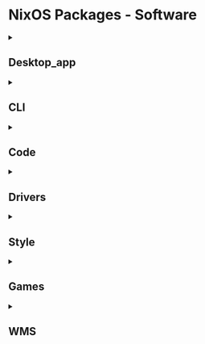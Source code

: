 # NixOS Packages - Software
<details>
<summary><h2>Desktop_app</h2></summary>
<table>
<tr>
    <td>Type</td>
    <td>Icon Link</td>
    <td>NixOS-Configuration Name</td>
    <td>Info</td>
</tr>
<tr>
    <td rowspan=3>Browser</td>
    <td>
        <a href="https://www.firefox.com/en-US/">
            <img src="./assets/soft-icon/firefox.png" width=30>
        </a>
    </td>
    <td>firefox</td>
    <td>Веб-браузер, построенный из дерева источников Firefox</td>
</tr>
<tr>
    <td>
        <a href="https://librewolf.net/">
            <img src="./assets/soft-icon/librewolf.png" width=30>
        </a>
    </td>
    <td>librewolf</td>
    <td>Форк Firefox, ориентированный на неприкосновенность частной жизни, безопасность и свободу</td>
</tr>
<tr>
    <td>
        <a href="https://www.chromium.org/chromium-projects/">
            <img src="./assets/soft-icon/chromium.png" width=30>
        </a>
    </td>
    <td>chromium</td>
    <td>Веб-браузер с открытым исходным кодом от Google</td>
</tr>
<tr>
    <td rowspan=4>Editors</td>
    <td>
        <a href = "https://github.com/VSCodium/vscodium">
            <img src="./assets/soft-icon/vscodium.png" width=30>
        </a>
    </td>
    <td>vscodium</td>
    <td>Редактор исходного кода с открытым исходным кодом, разработанный Microsoft для Windows, Linux и macOS (VS Code без MS-брендинга/телеметрии/лицензионного управления) </td>
</tr>
<tr>
    <td>
        <a href = "">
            <img src="./assets/soft-icon/code-cursor.png" width=30>
        </a>
    </td>
    <td>code-cursor</td>
    <td>Редактор кода на базе AI, построенный на vscode</td>
</tr>
<tr>
    <td>
        <a href = "https://zed.dev/">
            <img src="./assets/soft-icon/zed-editor.png" width=30>
        </a>
    </td>
    <td>zed-editor</td>
    <td>Высокопроизводительный, многопользовательский редактор кода от создателей Atom и Tree-sitter</td>
</tr>
<tr>
    <td>
        <a href = "https://developer.android.com/studio?hl=ru">
            <img src="./assets/soft-icon/android-studio.png" width=30>
        </a>
    </td>
    <td><del>android-studio</td>
    <td>Официальная IDE для Android (стабильный канал)</td>
</tr>
<tr>
    <td rowspan=2>Tools</td>
    <td>
        <a href = "https://obsidian.md/">
            <img src="./assets/soft-icon/obsidian.png" width=30>
        </a>
    </td>
    <td>obsidian</td>
    <td>Мощная база знаний, которая работает поверх локальной папки простых текстовых файлов Markdown</td>
</tr>
<tr>
    <td>
        <a href = "https://github.com/apps/desktop">
            <img src="./assets/soft-icon/github-desktop.png" width=30>
        </a>
    </td>
    <td>github-desktop</td>
    <td>GUI для управления Git и GitHub</td>
</tr>
<tr>
    <td rowspan=4>Chat</td>
    <td>
        <a href = "https://discord.com/">
            <img src="./assets/soft-icon/discord.png" width=30>
        </a>
    </td>
    <td>discord</td>
    <td>Все-в-одном кросс-платформенный голосовой и текстовый чат для геймеров</td>
</tr>
<tr>
    <td>
        <a href = "https://desktop.telegram.org/">
            <img src="./assets/soft-icon/telegram-desktop.png" width=30>
        </a>
    </td>
    <td>telegram-desktop</td>
    <td>Приложение для обмена сообщениями Telegram Desktop</td>
</tr>
<tr>
    <td>
        <a href = "https://simplex.chat/">
            <img src="./assets/soft-icon/simplex-chat-desktop.png" width=30>
        </a>
    </td>
    <td>simplex-chat-desktop</td>
    <td>Настольная заявка для SimpleX Chat</td>
</tr>
<tr>
    <td>
        <a href = "https://www.thunderbird.net/ru/">
            <img src="./assets/soft-icon/thunderbird.png" width=30>
        </a>
    </td>
    <td>thunderbird</td>
    <td>Полнофункциональный электронный почтовый клиент</td>
</tr>
<tr>
    <td rowspan=8>Media</td>
    <td>
        <a href = "https://www.spotify.com">
            <img src="./assets/soft-icon/spotify.png" width=30>
        </a>
    </td>
    <td><del>spotify</td>
    <td>Воспроизвести музыку из музыкального сервиса Spotify</td>
</tr>
<tr>
    <td>
        <a href = "https://www.videolan.org/vlc/">
            <img src="./assets/soft-icon/vlc.png" width=30>
        </a>
    </td>
    <td>vlc</td>
    <td>Кросс-платформенный медиаплеер и потоковый сервер</td>
</tr>
<tr>
    <td>
        <a href = "https://obsproject.com/">
            <img src="./assets/soft-icon/obs-studio.png" width=30>
        </a>
    </td>
    <td>obs-studio</td>
    <td>Бесплатное и открытое программное обеспечение для записи видео и прямой трансляции</td>
</tr>
<tr>
    <td>
        <a href = "https://github.com/wwmm/easyeffects">
            <img src="./assets/soft-icon/easyeffects.png" width=30>
        </a>
    </td>
    <td>easyeffects</td>
    <td>Аудиоэффекты для приложений PipeWire</td>
</tr>
<tr>
    <td>
        <a href = "https://th-ch.github.io/youtube-music/">
            <img src="./assets/soft-icon/youtube-music.png" width=30>
        </a>
    </td>
    <td>youtube-music</td>
    <td>Электронная обертка вокруг YouTube Music</td>
</tr>
<tr>
    <td>
        <a href = "https://www.blackmagicdesign.com/products/davinciresolve">
            <img src="./assets/soft-icon/davinci-resolve.png" width=30>
        </a>
    </td>
    <td>davinci-resolve</td>
    <td>Профессиональное редактирование видео, цвет, эффекты и аудио постобработка</td>
</tr>
<tr>
    <td>
        <a href = "https://shotcut.org/">
            <img src="./assets/soft-icon/shotcut.png" width=30>
        </a>
    </td>
    <td><del>shotcut</td>
    <td>Бесплатный, открытый, кросс-платформенный видеоредактор</td>
</tr>
<tr>
    <td>
        <a href = "https://www.olivevideoeditor.org/">
            <img src="./assets/soft-icon/olive-editor.png" width=30>
        </a>
    </td>
    <td><del>olive-editor</td>
    <td>Профессиональный видеоредактор NLE с открытым исходным кодом</td>
</tr>
<tr>
    <td rowspan=1>AI</td>
    <td>
        <a href = "https://lmstudio.ai/">
            <img src="./assets/soft-icon/lmstudio.png" width=30>
        </a>
    </td>
    <td>lmstudio</td>
    <td>LM Studio - это простое в использовании настольное приложение для экспериментов с локальными и открытыми моделями большого языка (LM)</td>
</tr>
<tr>
    <td rowspan=1>WinApps</td>
    <td>
        <a href = "https://www.freerdp.com/">
            <img src="./assets/soft-icon/freerdp.png" width=30>
        </a>
    </td>
    <td>freerdp</td>
    <td>Клиент протокола удаленных рабочих столов</td>
</tr>
<tr>
    <td rowspan=1>Training_programs</td>
    <td>
        <a href = "https://www.cburch.com/logisim/">
            <img src="./assets/soft-icon/logisim.png" width=30>
        </a>
    </td>
    <td>logisim</td>
    <td>Образовательный инструмент для проектирования и моделирования цифровых логических схем</td>
</tr>
<tr>
    <td rowspan=8>All</td>
    <td>
        <a href = "https://gitlab.gnome.org/World/Authenticator">
            <img src="./assets/soft-icon/authenticator.png" width=30>
        </a>
    </td>
    <td>authenticator</td>
    <td>Двухфакторный генератор кода аутентификации для GNOME</td>
</tr>
</table>
</details>

<details>
<summary><h2>CLI</h2></summary>
<table>
<tr>
    <td>Type</td>
    <td>Icon</td>
    <td>NixOS-Configuration Name</td>
    <td>Info</td>
</tr>
<tr>
    <td rowspan=1>Bash</td>
    <td>
        <a href="https://fishshell.com/">
            <img src="./assets/soft-icon/fish.png" width=30>
        </a>
    </td>
    <td>fish</td>
    <td>Умная и удобная для пользователя оболочка командной строки</td>
</tr>
<tr>
    <td rowspan=2>Editors</td>
    <td>
        <a href="https://www.vim.org/">
            <img src="./assets/soft-icon/vim.png" width=30>
        </a>
    </td>
    <td>vim</td>
    <td>Самый популярный клон VI редактора</td>
</tr>
<tr>
    <td>
        <a href="https://neovim.io/">
            <img src="./assets/soft-icon/neovim.png" width=30>
        </a>
    </td>
    <td>neovim</td>
    <td>Вилка текстового редактора Vim ориентирована на растяжимость и гибкость</td>
</tr>
<tr>
    <td rowspan=5>Lazy</td>
    <td>
        <a href="https://github.com/jesseduffield/lazycli">
            <img src="./assets/soft-icon/warp.png" width=30>
        </a>
    </td>
    <td>lazycli</td>
    <td>Инструмент для статического превращения команд CLI в TUI</td>
</tr>
<tr>
    <td>
        <a href="https://github.com/jesseduffield/lazygit">
            <img src="./assets/soft-icon/warp.png" width=30>
        </a>
    </td>
    <td>lazygit</td>
    <td>Простой интерфейс терминала для git-команд</td>
</tr>
<tr>
    <td>
        <a href="https://github.com/jesseduffield/lazydocker">
            <img src="./assets/soft-icon/warp.png" width=30>
        </a>
    </td>
    <td>lazydocker</td>
    <td>Простой интерфейс терминала как для докера, так и для докер-композиции</td>
</tr>
<tr>
    <td>
        <a href="https://github.com/Adembc/lazyssh">
            <img src="./assets/soft-icon/warp.png" width=30>
        </a>
    </td>
    <td>lazyssh</td>
    <td>Менеджер SSH на базе терминала</td>
</tr>
<tr>
    <td>
        <a href="https://github.com/jorgerojas26/lazysql">
            <img src="./assets/soft-icon/warp.png" width=30>
        </a>
    </td>
    <td>lazysql</td>
    <td>Кросс-платформенный инструмент управления базой данных TUI, написанный в Go</td>
</tr>
<tr>
    <td rowspan=4>Fetch</td>
    <td>
        <a href="https://github.com/dylanaraps/neofetch">
            <img src="./assets/soft-icon/neofetch.png" width=30>
        </a>
    </td>
    <td>neofetch</td>
    <td>Быстрый, высоко настраиваемый системный информационный скрипт</td>
</tr>
<tr>
    <td>
        <a href="https://github.com/fastfetch-cli/fastfetch">
            <img src="./assets/soft-icon/.png" width=30>
        </a>
    </td>
    <td>fastfetch</td>
    <td>Активно обслуживаемый, многофункциональный и ориентированный на производительность, необъект, как инструмент информации системы</td>
</tr>
<tr>
    <td>
        <a href="https://github.com/Dr-Noob/cpufetch">
            <img src="./assets/soft-icon/.png" width=30>
        </a>
    </td>
    <td>cpufetch</td>
    <td>Упрощенный, но причудливый инструмент для привлечения архитектуры процессора</td>
</tr>
<tr>
    <td>
        <a href="https://github.com/ThatOneCalculator/NerdFetch">
            <img src="./assets/soft-icon/nerdfetch.png" width=30>
        </a>
    </td>
    <td>nerdfetch</td>
    <td>POSIX *nix (Linux, macOS, Android, *BSD и т. Д.) Приносят скрипт с помощью Nerdfonts</td>
</tr>
<tr>
    <td>
        <a href="https://github.com/trakBan/ipfetch">
            <img src="./assets/soft-icon/.png" width=30>
        </a>
    </td>
    <td>ipfetch</td>
    <td>Neofetch но для ip адресов</td>
</tr>
<tr>
    <td rowspan=5>Top</td>
    <td>
        <a href="https://htop.dev/">
            <img src="./assets/soft-icon/htop.png" width=30>
        </a>
    </td>
    <td>htop</td>
    <td>Интерактивный просмотрщик процессов</td>
</tr>
<tr>
    <td>
        <a href="https://github.com/aristocratos/btop">
            <img src="./assets/soft-icon/btop.png" width=30>
        </a>
    </td>
    <td>btop</td>
    <td>Мониторинг ресурсов</td>
</tr>
<tr>
    <td>
        <a href="https://github.com/Abdenasser/neohtop">
            <img src="./assets/soft-icon/neohtop.png" width=30>
        </a>
    </td>
    <td><del>neohtop</td>
    <td>Пылающий быстрой системный мониторинг для вашего рабочего стола</td>
</tr>
<tr>
    <td>
        <a href="https://github.com/Syllo/nvtop">
            <img src="./assets/soft-icon/nvtop.png" width=30>
        </a>
    </td>
    <td>nvtopPackages.full</td>
    <td>Хтоп-подобный монитор задач для графических процессоров AMD, Adreno, Intel и NVIDIA</td>
</tr>
<tr>
    <td>
        <a href="https://github.com/muesli/duf/">
            <img src="./assets/soft-icon/duf.png" width=30>
        </a>
    </td>
    <td>duf</td>
    <td>Использование диска/бесплатная утилита</td>
</tr>
<tr>
    <td rowspan=2>Terminal</td>
    <td>
        <a href="https://github.com/alacritty/alacritty">
            <img src="./assets/soft-icon/alacritty.png" width=30>
        </a>
    </td>
    <td>alacritty</td>
    <td>Кроссплатформенный, графический-ускоренный эмулятор терминала</td>
</tr>
<tr>
    <td>
        <a href="https://github.com/sxyazi/yazi">
            <img src="./assets/soft-icon/yazi.png" width=30>
        </a>
    </td>
    <td>yazi</td>
    <td>Быстрый терминалный файловый менеджер написан в Rust, основанный на async I/O</td>
</tr>
<tr>
    <td rowspan=7>All</td>
    <td>
        <a href="https://jqlang.org/">
            <img src="./assets/soft-icon/jq.svg" width=30>
        </a>
    </td>
    <td>jq</td>
    <td>Легкий и гибкий процессор командной линии JSON</td>
</tr>
<tr>
    <td>
        <a href="https://github.com/sharkdp/fd">
            <img src="./assets/soft-icon/.png" width=30>
        </a>
    </td>
    <td>fd</td>
    <td>Простая, быстрая и удобная альтернатива для поиска</td>
</tr>
<tr>
    <td>
        <a href="https://github.com/lsd-rs/lsd">
            <img src="./assets/soft-icon/warp.png" width=30>
        </a>
    </td>
    <td>lsd</td>
    <td>следующий поколение ls команда</td>
</tr>
<tr>
    <td>
        <a href="https://github.com/sharkdp/bat">
            <img src="./assets/soft-icon/bat.png" width=30>
        </a>
    </td>
    <td>bat</td>
    <td>Cat(1) клон с синтаксисом и интеграцией Git</td>
</tr>
<tr>
    <td>
        <a href="https://www.gnu.org/software/wget/">
            <img src="./assets/soft-icon/.png" width=30>
        </a>
    </td>
    <td>wget</td>
    <td>Инструмент для извлечения файлов с помощью HTTP, HTTPS и FTP</td>
</tr>
<tr>
    <td>
        <a href="https://github.com/karlstav/cava">
            <img src="./assets/soft-icon/.png" width=30>
        </a>
    </td>
    <td>cava</td>
    <td>Консольный аудио визуализатор для Alsa</td>
</tr>
<tr>
    <td>
        <a href="https://git-scm.com/">
            <img src="./assets/soft-icon/git.png" width=30>
        </a>
    </td>
    <td>git</td>
    <td>Распределенная система управления версией</td>
</tr>
</table>
</details>

<details>
<summary><h2>Code</h2></summary>
<table>
<tr>
    <td>Type</td>
    <td>Icon</td>
    <td>NixOS-Configuration Name</td>
    <td>Info</td>
</tr>
<tr>
    <td rowspan=2>Python</td>
    <td><img src="./assets/soft-icon/python.png" width=30></td>
    <td>python3</td>
    <td></td>
</tr>
<tr>
    <td><img src="./assets/soft-icon/uv.svg" width=30></td>
    <td>uv</td>
    <td></td>
</tr>
<tr>
    <td rowspan=1>JS</td>
    <td><img src="./assets/soft-icon/nodejs.png" width=30></td>
    <td>nodejs_22</td>
    <td></td>
</tr>
<tr>
    <td rowspan=1>DevOps</td>
    <td><img src="./assets/soft-icon/docker.png" width=30></td>
    <td>docker</td>
    <td></td>
</tr>
</table>
</details>

<details>
<summary><h2>Drivers</h2></summary>
<table>
<tr>
    <td>Type</td>
    <td>Icon</td>
    <td>NixOS-Configuration Name</td>
    <td>Info</td>
</tr>
<tr>
    <td rowspan=3>FFmpeg</td>
    <td><img src="./assets/soft-icon/ffmpeg.png" width=30></td>
    <td>jellyfin-ffmpeg</td>
    <td></td>
</tr>
<tr>
    <td><img src="./assets/soft-icon/ffmpeg.png" width=30></td>
    <td>ffmpeg_6-full</td>
    <td></td>
</tr>
<tr>
    <td><img src="./assets/soft-icon/ffmpeg.png" width=30></td>
    <td>ffmpeg_6</td>
    <td></td>
</tr>
<tr>
    <td rowspan=2>All</td>
    <td><img src="./assets/soft-icon/intel-ocl.png" width=30></td>
    <td>intel-ocl</td>
    <td></td>
</tr>
<tr>
    <td><img src="./assets/soft-icon/cudatext.png" width=30></td>
    <td>cudatext</td>
    <td></td>
</tr>
</table>
</details>

<details>
<summary><h2>Style</h2></summary>
<table>
<tr>
    <td>Type</td>
    <td>Icon</td>
    <td>NixOS-Configuration Name</td>
    <td>Info</td>
</tr>
<tr>
    <td rowspan=4>Editors</td>
    <td><img src="./assets/soft-icon/.png" width=30></td>
    <td></td>
    <td></td>
</tr>
</table>
</details>

<details>
<summary><h2>Games</h2></summary>
<table>
<tr>
    <td>Type</td>
    <td>Icon</td>
    <td>NixOS-Configuration Name</td>
    <td>Info</td>
</tr>
<tr>
    <td rowspan=1>Engine</td>
    <td><img src="./assets/soft-icon/godot.png" width=30></td>
    <td>godot</td>
    <td></td>
</tr>
<tr>
    <td rowspan=2>Minecraft</td>
    <td><img src="./assets/soft-icon/lunar-client.png" width=30></td>
    <td><del>unar-client</td>
    <td></td>
</tr>
<tr>
    <td><img src="./assets/soft-icon/prismlauncher.png" width=30></td>
    <td><del>prismlauncher</td>
    <td></td>
</tr>
<tr>
    <td rowspan=3>Steam</td>
    <td><img src="./assets/soft-icon/steam.png" width=30></td>
    <td>steam</td>
    <td></td>
</tr>
<tr>
    <td><img src="./assets/soft-icon/steam.png" width=30></td>
    <td>adwsteamgtk</td>
    <td></td>
</tr>
<tr>
    <td><img src="./assets/soft-icon/lutris.png" width=30></td>
    <td><del>lutris</td>
    <td></td>
</tr>
</table>
</details>

<details>
<summary><h2>WMS</h2></summary>
<table>
<tr>
    <td>Type</td>
    <td>Icon</td>
    <td>NixOS-Configuration Name</td>
    <td>Info</td>
</tr>
<tr>
    <td rowspan=2>Bar</td>
    <td><img src="./assets/soft-icon/.png" width=30></td>
    <td>waybar</td>
    <td></td>
</tr>
<tr>
    <td><img src="./assets/soft-icon/eww.svg" width=50></td>
    <td>eww</td>
    <td></td>
</tr>
<tr>
    <td rowspan=1>Launcher</td>
    <td><img src="./assets/soft-icon/.png" width=30></td>
    <td>rofi</td>
    <td></td>
</tr>
<tr>
    <td rowspan=3>Hypr</td>
    <td><img src="./assets/soft-icon/hyprland.png" width=30></td>
    <td>hyprland</td>
    <td></td>
</tr>
<tr>
    <td><img src="./assets/soft-icon/hyprland.png" width=30></td>
    <td>hyprlock</td>
    <td></td>
</tr>
<tr>
    <td><img src="./assets/soft-icon/hyprland.png" width=30></td>
    <td>hypridle</td>
    <td></td>
</tr>
</table>
</details>
